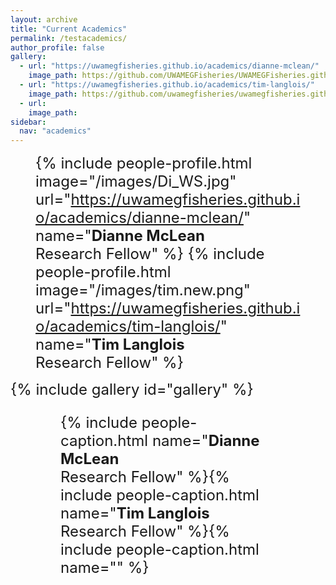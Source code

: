 ```yaml
---
layout: archive
title: "Current Academics"
permalink: /testacademics/
author_profile: false
gallery:
  - url: "https://uwamegfisheries.github.io/academics/dianne-mclean/"
    image_path: https://github.com/UWAMEGFisheries/UWAMEGFisheries.github.io/blob/master/images/Di_WS.jpg?raw=true
  - url: "https://uwamegfisheries.github.io/academics/tim-langlois/"
    image_path: https://github.com/uwamegfisheries/uwamegfisheries.github.io/blob/master/images/tim.new.png?raw=true
  - url: 
    image_path: 
sidebar:
  nav: "academics"
---
```

<font size="5"><figure class="third" align="left">
  {% include people-profile.html image="/images/Di_WS.jpg" url="https://uwamegfisheries.github.io/academics/dianne-mclean/" name="<b>Dianne McLean</b><br />Research Fellow" %}
  {% include people-profile.html image="/images/tim.new.png" url="https://uwamegfisheries.github.io/academics/tim-langlois/" name="<b>Tim Langlois</b><br />Research Fellow" %}
	</figure>
</font>

<font size="5">
{% include gallery id="gallery" %} <br /><figure class="third" align="left">
<figure class="third" align="left">{% include people-caption.html name="<b>Dianne McLean</b><br />Research Fellow" %}{% include people-caption.html name="<b>Tim Langlois</b><br />Research Fellow" %}{% include people-caption.html name="" %}</figure>
</font></figure>
